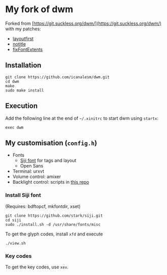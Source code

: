 # My fork of dwm

Forked from [https://git.suckless.org/dwm/](https://git.suckless.org/dwm/) with my patches:

* [layoutfirst](https://github.com/icanalesm/dwm/tree/layoutfirst)
* [notitle](https://github.com/icanalesm/dwm/tree/notitle)
* [fixFontExtents](https://github.com/icanalesm/dwm/tree/fixFontExtents)


## Installation

```
git clone https://github.com/icanalesm/dwm.git
cd dwm
make
sudo make install
```


## Execution

Add the following line at the end of `~/.xinitrc` to start dwm using `startx`:
```
exec dwm
```


## My customisation (`config.h`)

* Fonts
  - [Siji font](https://github.com/stark/siji) for tags and layout
  - Open Sans
* Terminal: urxvt
* Volume control: amixer
* Backlight control: scripts in [this repo](https://github.com/icanalesm/openSUSE-installation)

### Install Siji font

(Requires: bdftopcf, mkfontdir, xset)

```
git clone https://github.com/stark/siji.git
cd siji
sudo ./install.sh -d /usr/share/fonts/misc
```

To get the glyph codes, install `xfd` and execute
```
./view.sh
```

### Key codes

To get the key codes, use `xev`.

